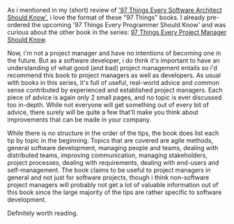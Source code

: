 As i mentioned in my (short) review of <a href="/blog/2009/03/book-review-97-things-every-software-architect-should-know/">'97 Things Every Software Architect Should Know'</a>, i love the format of these "97 Things" books.  I already pre-ordered the upcoming '97 Things Every Programmer Should Know' and was curious about the other book in the series: <a href="http://www.amazon.com/Things-Every-Project-Manager-Should/dp/0596804164/ref=sr_1_2?ie=UTF8&s=books&qid=1262105794&sr=8-2">97 Things Every Project Manager Should Know</a>.

Now, i'm not a project manager and have no intentions of becoming one in the future.  But as a software developer, i do think it's important to have an understanding of what good (and bad) project management entails so i'd recommend this book to project managers as well as developers.  As usual with books in this series, it's full of useful, real-world advice and common sense contributed by experienced and established project managers.  Each piece of advice is again only 2 small pages, and no topic is ever discussed too in-depth.  While not everyone will get something out of every bit of advice, there surely will be quite a few that'll make you think about improvements that can be made in your company.  

While there is no structure in the order of the tips, the book does list each tip by topic in the beginning.  Topics that are covered are agile methods, general software development, managing people and teams, dealing with distributed teams, improving communication, managing stakeholders, project processes, dealing with requirements, dealing with end-users and self-management.  The book claims to be useful to project managers in general and not just for software projects, though i think non-software project managers will probably not get a lot of valuable information out of this book since the large majority of the tips are rather specific to software development.

Definitely worth reading.